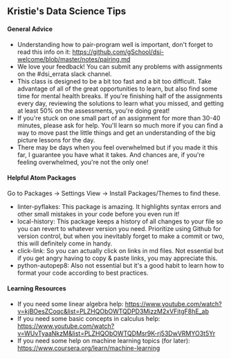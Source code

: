 ## Kristie's Data Science Tips

#### General Advice
* Understanding how to pair-program well is important, don't forget to read this info on it: https://github.com/gSchool/dsi-welcome/blob/master/notes/pairing.md
* We love your feedback! You can submit any problems with assignments on the #dsi_errata slack channel.
* This class is designed to be a bit too fast and a bit too difficult. Take advantage of all of the great opportunities to learn, but also find some time for mental health breaks. If you're finishing half of the assignments every day, reviewing the solutions to learn what you missed, and getting at least 50% on the assessments, you're doing great!
* If you're stuck on one small part of an assignment for more than 30-40 minutes, please ask for help. You'll learn so much more if you can find a way to move past the little things and get an understanding of the big picture lessons for the day.
* There may be days when you feel overwhelmed but if you made it this far, I guarantee you have what it takes. And chances are, if you're feeling overwhelmed, you're not the only one!


#### Helpful Atom Packages
Go to Packages -> Settings View -> Install Packages/Themes to find these.

* linter-pyflakes: This package is amazing. It highlights syntax errors and other small mistakes in your code before you even run it!
* local-history: This package keeps a history of all changes to your file so you can revert to whatever version you need. Prioritize using Github for version control, but when you inevitably forget to make a commit or two, this will definitely come in handy.
* click-link: So you can actually click on links in md files. Not essential but if you get angry having to copy & paste links, you may appreciate this.
* python-autopep8: Also not essential but it's a good habit to learn how to format your code according to best practices.

#### Learning Resources
* If you need some linear algebra help: https://www.youtube.com/watch?v=kjBOesZCoqc&list=PLZHQObOWTQDPD3MizzM2xVFitgF8hE_ab
* If you need some basic concepts in calculus help: https://www.youtube.com/watch?v=WUvTyaaNkzM&list=PLZHQObOWTQDMsr9K-rj53DwVRMYO3t5Yr
* If you need some help on machine learning topics (for later): https://www.coursera.org/learn/machine-learning
